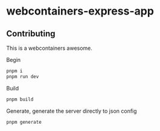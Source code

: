     
# webcontainers-express-app

## Contributing

This is a webcontainers awesome.


Begin

```bash
pnpm i
pnpm run dev
```

Build

```bash
pnpm build
```

Generate, generate the server directly to json config
```bash
pnpm generate
```
